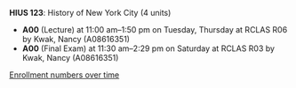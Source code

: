 **HIUS 123**: History of New York City (4 units)

- **A00** (Lecture) at 11:00 am–1:50 pm on Tuesday, Thursday at RCLAS R06 by Kwak, Nancy (A08616351)
- **A00** (Final Exam) at 11:30 am–2:29 pm on Saturday at RCLAS R03 by Kwak, Nancy (A08616351)

[Enrollment numbers over time](./HIUS123.tsv)
